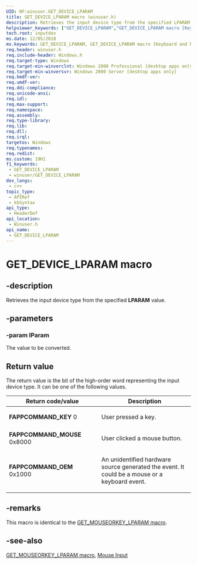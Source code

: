```yaml
---
UID: NF:winuser.GET_DEVICE_LPARAM
title: GET_DEVICE_LPARAM macro (winuser.h)
description: Retrieves the input device type from the specified LPARAM value.
helpviewer_keywords: ["GET_DEVICE_LPARAM","GET_DEVICE_LPARAM macro [Keyboard and Mouse Input]","_win32_GET_DEVICE_LPARAM","_win32_get_device_lparam_cpp","inputdev.get_device_lparam","winui._win32_get_device_lparam","winuser/GET_DEVICE_LPARAM"]
tech.root: inputdev
ms.date: 12/05/2018
ms.keywords: GET_DEVICE_LPARAM, GET_DEVICE_LPARAM macro [Keyboard and Mouse Input], _win32_GET_DEVICE_LPARAM, _win32_get_device_lparam_cpp, inputdev.get_device_lparam, winui._win32_get_device_lparam, winuser/GET_DEVICE_LPARAM
req.header: winuser.h
req.include-header: Windows.h
req.target-type: Windows
req.target-min-winverclnt: Windows 2000 Professional [desktop apps only]
req.target-min-winversvr: Windows 2000 Server [desktop apps only]
req.kmdf-ver: 
req.umdf-ver: 
req.ddi-compliance: 
req.unicode-ansi: 
req.idl: 
req.max-support: 
req.namespace: 
req.assembly: 
req.type-library: 
req.lib: 
req.dll: 
req.irql: 
targetos: Windows
req.typenames: 
req.redist: 
ms.custom: 19H1
f1_keywords:
 - GET_DEVICE_LPARAM
 - winuser/GET_DEVICE_LPARAM
dev_langs:
 - c++
topic_type:
 - APIRef
 - kbSyntax
api_type:
 - HeaderDef
api_location:
 - Winuser.h
api_name:
 - GET_DEVICE_LPARAM
---
```


# GET_DEVICE_LPARAM macro

## -description

Retrieves the input device type from the specified **LPARAM** value.

## -parameters

### -param lParam

The value to be converted.

## Return value

The return value is the bit of the high-order word representing the input device type. It can be one of the following values.

<table>
<colgroup>
<col style="width: 50%" />
<col style="width: 50%" />
</colgroup>
<thead>
<tr class="header">
<th>Return code/value</th>
<th>Description</th>
</tr>
</thead>
<tbody>
<tr class="odd">
<td><strong>FAPPCOMMAND_KEY</strong>
0</td>
<td><p>User pressed a key.</p></td>
</tr>
<tr class="even">
<td><strong>FAPPCOMMAND_MOUSE</strong>
0x8000</td>
<td><p>User clicked a mouse button.</p></td>
</tr>
<tr class="odd">
<td><strong>FAPPCOMMAND_OEM</strong>
0x1000</td>
<td><p>An unidentified hardware source generated the event. It could be a mouse or a keyboard event.</p></td>
</tr>
</tbody>
</table>

## -remarks

This macro is identical to the [GET_MOUSEORKEY_LPARAM macro](nf-winuser-get_mouseorkey_lparam.md).

## -see-also

[GET_MOUSEORKEY_LPARAM macro](nf-winuser-get_mouseorkey_lparam.md), [Mouse Input](/windows/win32/inputdev/mouse-input)
